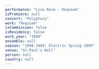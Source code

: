 ```yaml
---
performance: "Lisa Reim - Requiem"
isPremiere: null
concert: "Polyphony"
work: "Requiem"
isCommission: false
isResidency: false
work_year: "1999"
ensemble: null
season: "1998-1999: Electric Spring 1999"
venue: "St-Paul's Hall"
person: null
country: null
---
```



